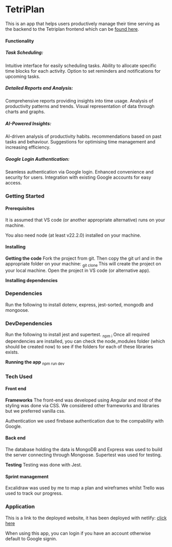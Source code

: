 # TetriPlan
This is an app that helps users productively manage their time serving as the backend to the Tetriplan frontend which can be [found here](https://github.com/ladantork/teriplan-front-app).

#### Functionality

##### Task Scheduling:
Intuitive interface for easily scheduling tasks.
Ability to allocate specific time blocks for each activity.
Option to set reminders and notifications for upcoming tasks.

##### Detailed Reports and Analysis:
Comprehensive reports providing insights into time usage.
Analysis of productivity patterns and trends.
Visual representation of data through charts and graphs.

##### AI-Powered Insights:
AI-driven analysis of productivity habits.
recommendations based on past tasks and behaviour.
Suggestions for optimising time management and increasing efficiency.

##### Google Login Authentication:
Seamless authentication via Google login.
Enhanced convenience and security for users.
Integration with existing Google accounts for easy access.


### Getting Started
#### Prerequisites
It is assumed that VS code (or another appropriate alternative) runs on your machine.

You also need node (at least v22.2.0) installed on your machine.

#### Installing
**Getting the code**
Fork the project from git. Then copy the git url and in the appropriate folder on your machine:
<sub>  git clone <url from git> </sub>
This will create the project on your local machine.
Open the project in VS code (or alternative app).

**Installing dependencies**

### Dependencies
Run the following to install dotenv, express, jest-sorted, mongodb and mongoose.
### DevDependencies
Run the following to install jest and supertest.
<sub> npm i </sub>
Once all required dependencies are installed, you can check the node_modules folder (which should be created now) to see if the folders for each of these libraries exists.

**Running the app**
<sub> npm run dev </sub>

### Tech Used

#### Front end
**Frameworks**
The front-end was developed using Angular and most of the styling was done via CSS. We considered other frameworks and libraries but we preferred vanilla css.

Authentication we used firebase authentication due to the compability with Google.

#### Back end
The database holding the data is MongoDB and Express was used to build the server connecting through Mongoose. Supertest was used for testing.

**Testing**
Testing was done with Jest.

#### Sprint management
Excalidraw was used by me to map a plan and wireframes whilst Trello was used to track our progress.


### Application

This is a link to the deployed website, it has been deployed with netlify: [click here]()

When using this app, you can login if you have an account otherwise default to Google signin.

